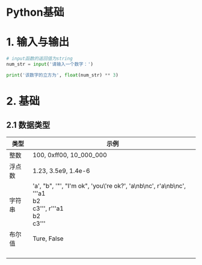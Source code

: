 # Python基础

# 1. 输入与输出

```python
# input函数的返回值为string
num_str = input('请输入一个数字：')

print('该数字的立方为', float(num_str) ** 3)
```

# 2. 基础

## 2.1 数据类型

| 类型  | 示例                                                                                                              |
|-----|-----------------------------------------------------------------------------------------------------------------|
| 整数  | 100, 0xff00, 10_000_000                                                                                         |
| 浮点数 | 1.23, 3.5e9, 1.4e-6                                                                                             |
| 字符串 | 'a', "b", '"', "I'm ok", 'you\\'re ok?', 'a\nb\nc', r'a\nb\nc', '''a1<br/>b2<br/>c3''', r'''a1<br/>b2<br/>c3''' |
| 布尔值 | Ture, False                                                                                                     |
|     |                                                                                                                 |
|     |                                                                                                                 |
|     |                                                                                                                 |
|     |                                                                                                                 |
